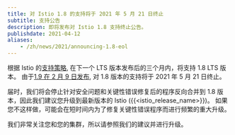 ```yaml
---
title: 对 Istio 1.8 的支持将于 2021 年 5 月 21 日终止
subtitle: 支持公告
description: 即将发布对 Istio 1.8 支持终止公告。
publishdate: 2021-04-12
aliases:
    - /zh/news/2021/announcing-1.8-eol
---
```


根据 Istio 的[支持策略](/zh/docs/releases/supported-releases#supported-releases/), 在下一个 LTS 版本发布后的三个月内，将支持 1.8 LTS 版本。 由于[1.9 在 2 月 9 日发布](/zh/news/releases/1.9.x/announcing-1.9/), 对 1.8 版本的支持将于 2021 年 5 月 21 日终止。

届时，我们将会停止针对安全问题和关键性错误修复后的程序反向合并到 1.8 版本，因此我们建议您升级到最新版本的 Istio ({{<istio_release_name>}})。 如果您不这样做，可能会在短时间内为了修复关键性错误程序而进行频繁的重大升级。

我们非常关注您和您的集群，所以请参照我们的建议并进行升级。